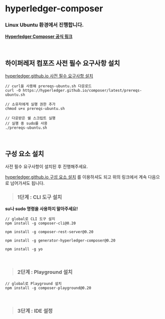 # hyperledger-composer

### __Linux Ubuntu 환경에서 진행합니다.__

__[Hyperledger Composer 공식 링크](https://hyperledger.github.io/composer/latest/)__

<br>

## __하이퍼레저 컴포즈 사전 필수 요구사항 설치__

[hyperledger.github.io 사전 필수 요구사항 설치](https://hyperledger.github.io/composer/latest/installing/installing-prereqs.html#ubuntu)

```
// curl을 사용해 prereqs-ubuntu.sh 다운로드
curl -O https://hyperledger.github.io/composer/latest/prereqs-ubuntu.sh

// 소유자에게 실행 권한 추가
chmod u+x prereqs-ubuntu.sh

// 다운받은 쉘 스크립트 실행
// 실행 중 sudo를 사용
./prereqs-ubuntu.sh
```

<br>

## __구성 요소 설치__

사전 필수 요구사항이 설치된 후 진행해주세요.

[hyperledger.github.io 구성 요소 설치](https://hyperledger.github.io/composer/latest/installing/development-tools.html) 를 이용하셔도 되고 위의 링크에서 계속 다음으로 넘어가셔도 됩니다.

> ### __1단계 : CLI 도구 설치__

__su나 sudo 명령을 사용하지 말아주세요!__

```
// global로 CLI 도구 설치
npm install -g composer-cli@0.20

npm install -g composer-rest-server@0.20

npm install -g generator-hyperledger-composer@0.20

npm install -g yo
```

<br>

> ### __2단계 : Playground 설치__

```
// global로 Playground 설치
npm install -g composer-playground@0.20
```

<br>

> ### __3단계 : IDE 설정__

